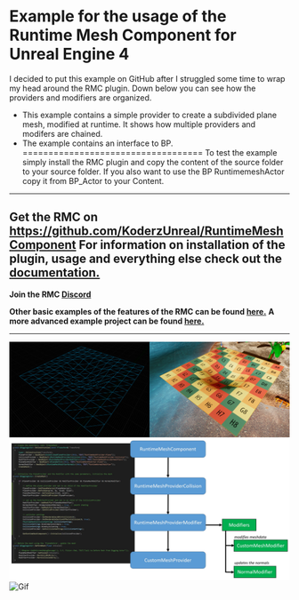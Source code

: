 
Example for the usage of the Runtime Mesh Component for Unreal Engine 4
===================================
I decided to put this example on GitHub after I struggled some time to wrap my head around the RMC plugin. Down below you can see how the providers and modifiers are organized.
* This example contains a simple provider to create a subdivided plane mesh, modified at runtime. It shows how multiple providers and modifers are chained.
* The example contains an interface to BP.
===================================
To test the example simply install the RMC plugin and copy the content of the source folder to your source folder. If you also want to use the BP RuntimemeshActor copy it from BP_Actor to your Content.
---
**Get the RMC on https://github.com/KoderzUnreal/RuntimeMeshComponent**
**For information on installation of the plugin, usage and everything else check out the [documentation.](https://runtimemesh.koderz.io/)**
---
**Join the RMC [Discord](https://discord.gg/KGvBBTv)**

**Other basic examples of the features of the RMC can be found [here.](https://github.com/TriAxis-Games/RuntimeMeshComponent-Examples)**
**A more advanced example project can be found [here.](https://github.com/Moddingear/Hexagons)**

---
![SCREENSHOT](screenshot.jpg)
![SCREENSHOT](structure.jpg)
![Gif](https://gfycat.com/equalmilkycowbird.gif)